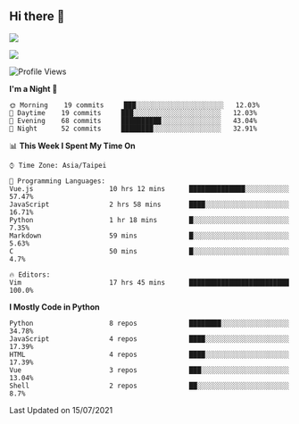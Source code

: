 ## Hi there 👋

![](https://github-readme-stats.vercel.app/api?username=CSY54&theme=nord&show_icons=true)

![](https://github-readme-stats.vercel.app/api/top-langs/?username=CSY54&theme=nord&layout=compact&card_width=445)

<!--START_SECTION:waka-->
![Profile Views](http://img.shields.io/badge/Profile%20Views-37-blue)

**I'm a Night 🦉** 

```text
🌞 Morning    19 commits     ███░░░░░░░░░░░░░░░░░░░░░░   12.03% 
🌆 Daytime    19 commits     ███░░░░░░░░░░░░░░░░░░░░░░   12.03% 
🌃 Evening    68 commits     ██████████░░░░░░░░░░░░░░░   43.04% 
🌙 Night      52 commits     ████████░░░░░░░░░░░░░░░░░   32.91%

```


📊 **This Week I Spent My Time On** 

```text
⌚︎ Time Zone: Asia/Taipei

💬 Programming Languages: 
Vue.js                   10 hrs 12 mins      ██████████████░░░░░░░░░░░   57.47% 
JavaScript               2 hrs 58 mins       ████░░░░░░░░░░░░░░░░░░░░░   16.71% 
Python                   1 hr 18 mins        █░░░░░░░░░░░░░░░░░░░░░░░░   7.35% 
Markdown                 59 mins             █░░░░░░░░░░░░░░░░░░░░░░░░   5.63% 
C                        50 mins             █░░░░░░░░░░░░░░░░░░░░░░░░   4.7%

🔥 Editors: 
Vim                      17 hrs 45 mins      █████████████████████████   100.0%

```

**I Mostly Code in Python** 

```text
Python                   8 repos             ████████░░░░░░░░░░░░░░░░░   34.78% 
JavaScript               4 repos             ████░░░░░░░░░░░░░░░░░░░░░   17.39% 
HTML                     4 repos             ████░░░░░░░░░░░░░░░░░░░░░   17.39% 
Vue                      3 repos             ███░░░░░░░░░░░░░░░░░░░░░░   13.04% 
Shell                    2 repos             ██░░░░░░░░░░░░░░░░░░░░░░░   8.7%

```



 Last Updated on 15/07/2021
<!--END_SECTION:waka-->

<!--
**CSY54/CSY54** is a ✨ _special_ ✨ repository because its `README.md` (this file) appears on your GitHub profile.

Here are some ideas to get you started:

- 🔭 I’m currently working on ...
- 🌱 I’m currently learning ...
- 👯 I’m looking to collaborate on ...
- 🤔 I’m looking for help with ...
- 💬 Ask me about ...
- 📫 How to reach me: ...
- 😄 Pronouns: ...
- ⚡ Fun fact: ...
-->

